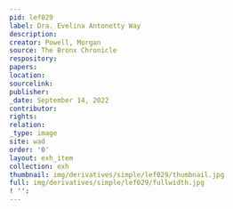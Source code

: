 ```yaml
---
pid: lef029
label: Dra. Evelina Antonetty Way
description:
creator: Powell, Morgan
source: The Bronx Chronicle
respository:
papers:
location:
sourcelink:
publisher:
_date: September 14, 2022
contributor:
rights:
relation:
_type: image
site: wad
order: '0'
layout: exh_item
collection: exh
thumbnail: img/derivatives/simple/lef029/thumbnail.jpg
full: img/derivatives/simple/lef029/fullwidth.jpg
! '':
---
```

